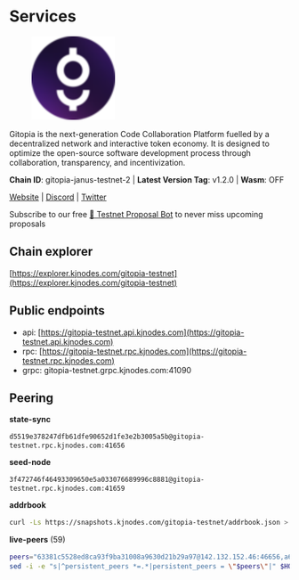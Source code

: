 # Services

<figure><img src="https://raw.githubusercontent.com/kj89/cosmos-images/main/logos/gitopia.png" width="150" alt=""><figcaption></figcaption></figure>

Gitopia is the next-generation Code Collaboration Platform fuelled by  a decentralized network and interactive token economy. It is designed  to optimize the open-source software development process through  collaboration, transparency, and incentivization.

**Chain ID**: gitopia-janus-testnet-2 | **Latest Version Tag**: v1.2.0 | **Wasm**: OFF

[Website](https://gitopia.com/) | [Discord](https://discord.gg/hFTXCGNYDZ) | [Twitter](https://twitter.com/gitopiaDAO)



Subscribe to our free [🤖 Testnet Proposal Bot](https://t.me/kjnodes_testnet_proposal_bot) to never miss upcoming proposals


## Chain explorer
[https://explorer.kjnodes.com/gitopia-testnet](https://explorer.kjnodes.com/gitopia-testnet)

## Public endpoints

* api: [https://gitopia-testnet.api.kjnodes.com](https://gitopia-testnet.api.kjnodes.com)
* rpc: [https://gitopia-testnet.rpc.kjnodes.com](https://gitopia-testnet.rpc.kjnodes.com)
* grpc: gitopia-testnet.grpc.kjnodes.com:41090

## Peering

**state-sync**

```text
d5519e378247dfb61dfe90652d1fe3e2b3005a5b@gitopia-testnet.rpc.kjnodes.com:41656
```

**seed-node**

```text
3f472746f46493309650e5a033076689996c8881@gitopia-testnet.rpc.kjnodes.com:41659
```

**addrbook**
```bash
curl -Ls https://snapshots.kjnodes.com/gitopia-testnet/addrbook.json > $HOME/.gitopia/config/addrbook.json
```

**live-peers** (59)
```bash
peers="63381c5528ed8ca93f9ba31008a9630d21b29a97@142.132.152.46:46656,a6f4fd8efe8a575a15e25652ecebce3fa1ed62a0@213.239.217.52:35656,619a23818cddd40d0b9f57e9754b719da13609bc@65.108.108.52:24656,d5519e378247dfb61dfe90652d1fe3e2b3005a5b@65.109.68.190:41656,cb9377904fd601cc64f4c86b8d051aae3274017d@86.32.74.154:26656,399d4e19186577b04c23296c4f7ecc53e61080cb@34.143.189.236:26656,7d819fa869f7c5b42c2c7a9538e1a9e7a52cfdee@65.108.226.26:24656,5c2a752c9b1952dbed075c56c600c3a79b58c395@195.3.220.140:27036,314ee8896c9f9e39450dc25623f8019cf316ed60@38.242.135.124:26656,c78af3c8a2fa3d398dedb1ad9052eaf60dc27434@95.216.163.254:41656,1f0f03a1c845e810e5cfeb0d960639c637d049fe@154.26.131.130:36656,2b62e46b374e82cf982d19e803b290b48e389cd2@149.102.146.22:26656,f0b8227e40f25eaec0e25b9e91ca199d2d9a1ecb@167.86.94.177:656,59a99a10a28baeda8535598acef9abb706ec5dbc@45.85.249.132:656,03073657e8bc5bcf71e7fd8df281ab8dcbc8821a@45.151.122.130:656,0eb70bf5e2403694109f9bba184570074c2dfdd5@38.242.235.255:26656,b745e0c6a1e0c7ec248ec274cfd038ed4bc4c2cf@65.21.134.202:26356,35c829910f80387ee825da9fb69efbcbf8e2149e@164.68.118.227:26656,92f5cee77d8c1a4e59c60c61ab56c6476fb0a72b@185.205.246.202:41656,9bb344d83fc1fafc4bce6b8e4a95b82f37ac4f31@82.208.20.136:26656,05182a9b6121c9fcbb493f9bb3843e20e076e479@38.242.231.113:656,417311f0ceeff950dd9bf0f389e5a9c5ed8d22cd@146.190.88.155:41656,292c099fc654a1331d3b62a1b939f867b62ef434@45.85.147.242:656,c09aa43e7149a6bf784d11867ebb4135996016d6@213.239.215.77:26656,d48a95dffa507f31dd54359ea47fe02c16ac14c7@213.239.216.252:26656,37c3d29df83da59e5a258d413e2f89365ab05711@85.239.243.12:656,98bdfc67810bf7ac8f5c45b2c677b4bf199eb42e@185.193.67.65:41656,5ffdc1788f68df5e8163d9bd0d71a4c4d3dec2e9@81.0.220.21:26656,099052dd7c948a76afdc952b32cd733933c5a9ba@65.21.192.90:10656,95fbdc6d62be17db6688222b15b57d3e795ed07a@167.86.84.102:656,dc53e8e177319816b1c898ca79f821369ea96b26@209.145.56.41:41656,8bec864d68a2542233ba37ac94c723fdf0b8e175@45.151.122.136:656,d9b86c9459ac8bb4760d37095732ccd2746aca1f@65.21.131.215:26356,eaa9978430e55663346eb61312cd5ecc21448b25@38.242.139.153:656,0c31077af45cb4f0424e58c91b0a917c36a90fd9@65.108.195.235:16656,4ed110a5b1ebad62d1e92e8cdabfc9160e2ca4db@65.109.92.148:46656,83f1e139ca2dc94f362dcbd4310cf58f15536e2c@5.189.185.27:26656,81f9bdd0e1e01390b70df7544b45efdccb52e41c@84.54.23.199:26656,5c74fe6868cda2003926c0a6299c9cebec5c4d1a@65.21.239.60:41656,db8324b051ca883177c1b99dfce9994bb31f4544@167.86.105.166:656,4e0e57bcac8aa2bc3188d5b7845eeee61a61f3f0@194.163.170.165:26656,4cd60a4dd4211d38d948a86a614f1fd8d3d274eb@75.119.153.139:656,ed177ff3cf334df1a6c190438b0c7b5dd64b423a@45.151.122.140:656,cd5d703ff7a2e3fc5e5710a384d0933571dc423a@178.18.250.177:41656,d318a60a25b7a84322a8083709ff8e8bbe82ddb7@65.108.13.154:26656,61c85d47e1dd86d5a5849450b849078d4d13184b@85.239.244.123:26656,098c8f3e70fa1f1bbb447903aea96b8e1f025f13@141.95.145.41:26656,1983d3cbcbc281232b5946ba9a2487e8f6976817@149.102.148.141:26656,635455fc5a4645f36d01a27e4932360bb2871803@94.41.17.212:36656,007d2419fea80aee707d009af0153f5105c53379@38.242.139.164:656,14b374f288639ed3ce23fc9d50c1f583f15e1a0c@185.215.180.177:26656,ce3d6d97176a68371f8f572be6fb675f7326d0f9@91.107.200.101:656,5b1075a6a1073168e2b44b4ceceb02218ba7bab1@185.211.6.207:26656,53cf9348c382b4e0ccd015d1ba89dbc91665a62e@5.252.23.41:656,820024c34989e7605d9367847e1fc2d01ad763bd@65.109.92.235:30656,6da7887b18e72fd7f3c07972ba5d49114c893dc0@193.187.129.77:656,66f94651fb02f277c90c605a38df549d3c0a9269@75.119.151.217:26656,ec51c49ed23899dcbcda9f45f49cafa0605e454d@194.163.144.162:41656,7da6c90fe420bca73b5274884236134acf49d565@35.168.32.254:26656"
sed -i -e "s|^persistent_peers *=.*|persistent_peers = \"$peers\"|" $HOME/.gitopia/config/config.toml
```
